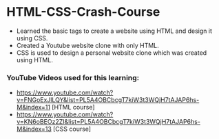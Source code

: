 # HTML-CSS-Crash-Course

- Learned the basic tags to create a website using HTML and design it using CSS.
- Created a Youtube website clone with only HTML.
- CSS is used to design a personal website clone which was created using HTML.

### YouTube Videos used for this learning:

- https://www.youtube.com/watch?v=FNGoExJlLQY&list=PL5A4OBCbcgT7kiW3t3WQjH7tAJAP6hs-M&index=11 [HTML course]
- https://www.youtube.com/watch?v=KN6oBEOz2ZI&list=PL5A4OBCbcgT7kiW3t3WQjH7tAJAP6hs-M&index=13 [CSS course]
